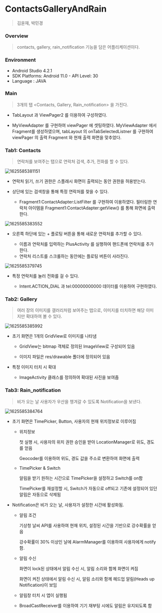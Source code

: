 

# ContactsGalleryAndRain

> 김윤재, 박민경



### Overview

> contacts, gallery, rain_notification 기능을 담은 어플리케이션이다.



### Environment

* Android Studio 4.2.1
* SDK Platforms: Android 11.0 - API Level: 30
* Language : JAVA



### Main

> 3개의 탭 <Contacts, Gallery, Rain_notification> 을 가진다.

* TabLayout 과 ViewPager2 를 이용하여 구성하였다.

* MyViewAdapter 를 구현하여 viewPager 에 셋팅하였다. MyViewAdapter 에서 Fragment를 생성하였으며, tabLayout 의 onTabSelectedListner 를 구현하여 viewPager 의 출력 Fragment 와 현재 출력 화면을 맞추었다.

  


### Tab1: Contacts

> 연락처를 보여주는 탭으로 연락처 검색, 추가, 전화를 할 수 있다.

![1625585381151](https://user-images.githubusercontent.com/56385667/124627610-aa74d980-deba-11eb-802e-fd276c625a36.gif)

- 연락처 읽기, 쓰기 권한은 스플래시 화면이 출력되는 동안 권한을 허용받는다.

- 상단에 있는 검색창을 통해 특정 연락처를 찾을 수 있다. 

  - Fragment1:ContactAdapter:ListFilter 를 구현하여 이용하였다. 필터링한 연락처 아이템을 Fragment1:ContactAdapter:getView() 를 통해 화면에 출력한다.

    

![1625585383552](https://user-images.githubusercontent.com/56385667/124627972-f9227380-deba-11eb-8f91-804423ec2251.gif)


* 오른쪽 하단에 있는 + 플로팅 버튼을 통해 새로운 연락처를 추가할 수 있다.
  
   * 이름과 연락처를 입력하는 PlusActivity 를 실행하여 핸드폰에 연락처를 추가한다.
   * 연락처 리스트를 스크롤하는 동안에는 플로팅 버튼이 사라진다.
   



![1625585379745](https://user-images.githubusercontent.com/56385667/124627503-9335ec00-deba-11eb-8cf1-413e3e8085fc.gif)



* 특정 연락처를 눌러 전화를 걸 수 있다.

  * Intent.ACTION_DIAL 과 tel:00000000000 데이터를 이용하여 구현하였다.








### Tab2: Gallery

> 여러 장의 이미지를 갤러리처럼 보여주는 탭으로,  이미지를 터치하면 해당 이미지만 확대하여 볼 수 있다.

![1625585385992](https://user-images.githubusercontent.com/56385667/124628029-0a6b8000-debb-11eb-8d29-4fa60e22f7cb.gif)

* 초기 화면은 1개의 GridView로 이미지를 나타냄

  * GridView는 bitmap 객체로 정의된 ImageView로 구성되어 있음

  * 이미지 파일은 res/drawable 폴더에 정의되어 있음
  
    

* 특정 이미지 터치 시 확대
  
  * ImageActivity 클래스를 정의하여 확대된 사진을 보여줌





### Tab3: Rain_notification

> 비가 오는 날 사용자가 우산을 챙겨갈 수 있도록 Notification을 보낸다.

![1625585384764](https://user-images.githubusercontent.com/56385667/124628105-1d7e5000-debb-11eb-960b-dace68193458.gif)

* 초기 화면은 TimePicker, Button, 사용자의 현재 위치정보로 이루어짐
  * 위치정보

    첫 실행 시, 사용자의 위치 권한 승인을 받아 LocationManager로 위도, 경도를 얻음

    Geocoder를 이용하여 위도, 경도 값을 주소로 변환하여 화면에 출력

  * TimePicker & Switch

    알림을 받기 원하는 시간으로 TimePicker을 설정하고 Switch를 on함

    TimePicker를 재설정할 시, Switch가 자동으로 off되고 기존에 설정되어 있던 알림은 자동으로 삭제됨

    

* Notification은 비가 오는 날, 사용자가 설정한 시간에 활성화됨.

  * 알림 조건

    기상청 날씨 API를 사용하여 현재 위치, 설정된 시간을 기반으로 강수확률을 얻음

    강수확률이 30% 이상인 날에 AlarmManager를 이용하여 사용자에게 notify함.

  * 알림 수신

    화면이 lock된 상태에서 알림 수신 시, 알림 소리와 함께 화면이 켜짐

    화면이 켜진 상태에서 알림 수신 시, 알림 소리와 함께 헤드업 알림(Heads up Notification)이 보임

  * 알림창 터치 시 앱이 실행됨

  * BroadCastReceiver를 이용하여 기기 재부팅 시에도 알림은 유지되도록 함

    

